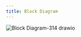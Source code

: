 ```yaml
---
title: Block Diagram
---
```


![Block Diagram-314 drawio](https://github.com/user-attachments/assets/c060564d-17f2-4cd4-9a05-877f13743b9c)
